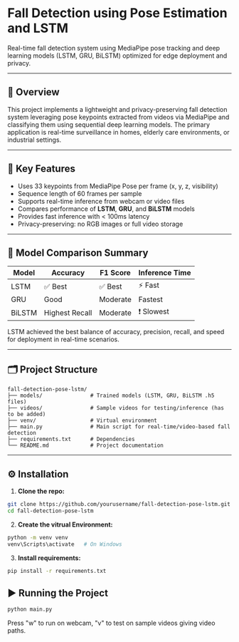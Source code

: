 # Fall Detection using Pose Estimation and LSTM  
Real-time fall detection system using MediaPipe pose tracking and deep learning models (LSTM, GRU, BiLSTM) optimized for edge deployment and privacy.

---

## 📌 Overview  
This project implements a lightweight and privacy-preserving fall detection system leveraging pose keypoints extracted from videos via MediaPipe and classifying them using sequential deep learning models. The primary application is real-time surveillance in homes, elderly care environments, or industrial settings.

---

## 🎯 Key Features  
- Uses 33 keypoints from MediaPipe Pose per frame (x, y, z, visibility)  
- Sequence length of 60 frames per sample  
- Supports real-time inference from webcam or video files  
- Compares performance of **LSTM**, **GRU**, and **BiLSTM** models  
- Provides fast inference with < 100ms latency  
- Privacy-preserving: no RGB images or full video storage

---

## 🧠 Model Comparison Summary

| Model   | Accuracy     | F1 Score    | Inference Time |
|---------|--------------|-------------|----------------|
| LSTM    | ✅ Best       | ✅ Best      | ⚡ Fast         |
| GRU     | Good         | Moderate     | Fastest        |
| BiLSTM  | Highest Recall | Moderate   | ❗ Slowest     |

LSTM achieved the best balance of accuracy, precision, recall, and speed for deployment in real-time scenarios.

---

## 🗂️ Project Structure

```
fall-detection-pose-lstm/
├── models/               # Trained models (LSTM, GRU, BiLSTM .h5 files)
├── videos/               # Sample videos for testing/inference (has to be added)
├── venv/                 # Virtual environment
├── main.py               # Main script for real-time/video-based fall detection
├── requirements.txt      # Dependencies
└── README.md             # Project documentation
```

---

## ⚙️ Installation  

1. **Clone the repo:**
```bash
git clone https://github.com/yourusername/fall-detection-pose-lstm.git
cd fall-detection-pose-lstm
```
2. **Create the vitrual Environment:**
```bash
python -m venv venv
venv\Scripts\activate   # On Windows
```
3. **Install requirements:**
```bash
pip install -r requirements.txt
```
## ▶️ Running the Project  
```bash
python main.py
```
Press "w" to run on webcam, "v" to test on sample videos giving video paths.


